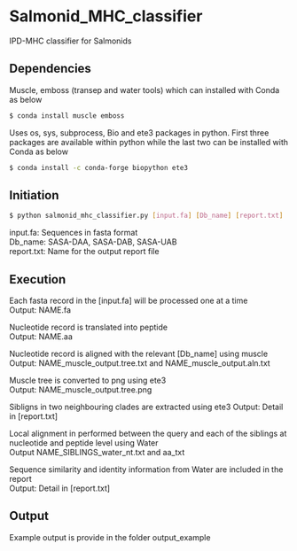 # Salmonid_MHC_classifier
IPD-MHC classifier for Salmonids


## Dependencies
Muscle, emboss (transep and water tools) which can installed with Conda as below
```bash
$ conda install muscle emboss
```

Uses os, sys, subprocess, Bio and ete3 packages in python.
First three packages are available within python while the last two can be installed with Conda as below
```bash
$ conda install -c conda-forge biopython ete3 
```

## Initiation
```bash
$ python salmonid_mhc_classifier.py [input.fa] [Db_name] [report.txt]
```  

input.fa: Sequences in fasta format  
Db_name: SASA-DAA, SASA-DAB, SASA-UAB  
report.txt: Name for the output report file  

## Execution
Each fasta record in the [input.fa] will be processed one at a time  
  Output: NAME.fa  
  
Nucleotide record is translated into peptide  
  Output: NAME.aa  
  
Nucleotide record is aligned with the relevant [Db_name] using muscle  
  Output: NAME_muscle_output.tree.txt and NAME_muscle_output.aln.txt  
  
Muscle tree is converted to png using ete3  
  Output: NAME_muscle_output.tree.png  
  
Sibligns in two neighbouring clades are extracted using ete3
  Output: Detail in [report.txt]  
  
Local alignment in performed between the query and each of the siblings at nucleotide and peptide level using Water  
  Output NAME_SIBLINGS_water_nt.txt and aa_txt  
  
Sequence similarity and identity information from Water are included in the report  
  Output: Detail in [report.txt]  
  
## Output
Example output is provide in the folder output_example
